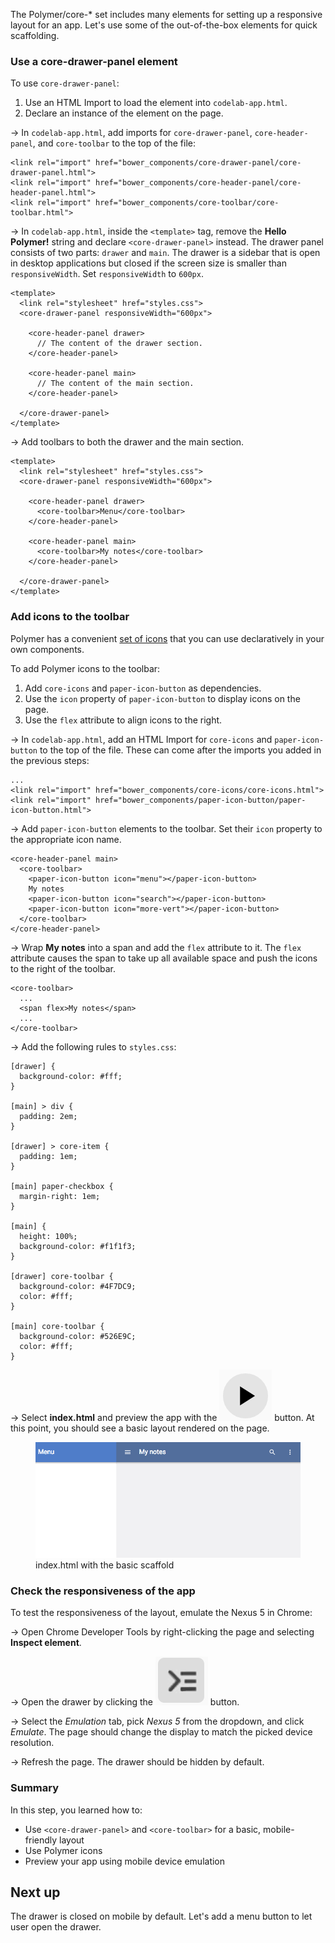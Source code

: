 <toc-element></toc-element>

The Polymer/core-* set includes many elements for setting up a responsive layout for an app.
Let's use some of the out-of-the-box elements for quick scaffolding.

### Use a core-drawer-panel element

To use `core-drawer-panel`:

1. Use an HTML Import to load the element into `codelab-app.html`.
2. Declare an instance of the element on the page.

&rarr; In `codelab-app.html`, add imports for `core-drawer-panel`, `core-header-panel`, and `core-toolbar` to the top of the file:

    <link rel="import" href="bower_components/core-drawer-panel/core-drawer-panel.html">
    <link rel="import" href="bower_components/core-header-panel/core-header-panel.html">
    <link rel="import" href="bower_components/core-toolbar/core-toolbar.html">

&rarr; In `codelab-app.html`, inside the `<template>` tag,
remove the **Hello Polymer!** string and declare `<core-drawer-panel>` instead. The drawer panel consists of two parts: `drawer` and `main`. The drawer is a sidebar that is open in desktop applications but closed if the screen size is smaller than `responsiveWidth`. Set `responsiveWidth` to `600px`.

    <template>
      <link rel="stylesheet" href="styles.css">
      <core-drawer-panel responsiveWidth="600px">

        <core-header-panel drawer>
          // The content of the drawer section.
        </core-header-panel>

        <core-header-panel main>
          // The content of the main section.
        </core-header-panel>

      </core-drawer-panel>
    </template>

&rarr; Add toolbars to both the drawer and the main section.

    <template>
      <link rel="stylesheet" href="styles.css">
      <core-drawer-panel responsiveWidth="600px">

        <core-header-panel drawer>
          <core-toolbar>Menu</core-toolbar>
        </core-header-panel>

        <core-header-panel main>
          <core-toolbar>My notes</core-toolbar>
        </core-header-panel>

      </core-drawer-panel>
    </template>

### Add icons to the toolbar

Polymer has a convenient [set of icons](http://polymer.github.io/core-icons/components/core-icons/demo.html) that you can use declaratively in your own components.

To add Polymer icons to the toolbar:
1. Add `core-icons` and `paper-icon-button` as dependencies.
2. Use the `icon` property of `paper-icon-button` to display icons on the page.
3. Use the `flex` attribute to align icons to the right.

&rarr; In `codelab-app.html`, add an HTML Import for `core-icons` and `paper-icon-button` to the top of the file. These can come after the imports you added in the previous steps:

    ...
    <link rel="import" href="bower_components/core-icons/core-icons.html">
    <link rel="import" href="bower_components/paper-icon-button/paper-icon-button.html">


&rarr; Add `paper-icon-button` elements to the toolbar. Set their `icon` property to the appropriate icon name.

    <core-header-panel main>
      <core-toolbar>
        <paper-icon-button icon="menu"></paper-icon-button>
        My notes
        <paper-icon-button icon="search"></paper-icon-button>
        <paper-icon-button icon="more-vert"></paper-icon-button>
      </core-toolbar>
    </core-header-panel>

&rarr; Wrap **My notes** into a span and add the `flex` attribute to it.
The `flex` attribute causes the span to take up all available space and
push the icons to the right of the toolbar.

    <core-toolbar>
      ...
      <span flex>My notes</span>
      ...
    </core-toolbar>

&rarr; Add the following rules to `styles.css`:

    [drawer] {
      background-color: #fff;
    }

    [main] > div {
      padding: 2em;
    }

    [drawer] > core-item {
      padding: 1em;
    }

    [main] paper-checkbox {
      margin-right: 1em;
    }

    [main] {
      height: 100%;
      background-color: #f1f1f3;
    }

    [drawer] core-toolbar {
      background-color: #4F7DC9;
      color: #fff;
    }

    [main] core-toolbar {
      background-color: #526E9C;
      color: #fff;
    }

&rarr; Select **index.html** and preview the app with the <img src="img/runbutton.png" class="icon"> button. 
At this point, you should see a basic layout rendered on the page.

<figure>
  <img src="img/s3-layout.png">
  <figcaption>index.html with the basic scaffold</figcaption>
</figure>

### Check the responsiveness of the app

To test the responsiveness of the layout, emulate the Nexus 5 in Chrome:

&rarr; Open Chrome Developer Tools by right-clicking the page and selecting **Inspect element**.

&rarr; Open the drawer by clicking the  <img src="img/drawerbutton.png" class="icon"> button.

&rarr; Select the *Emulation* tab, pick *Nexus 5* from the dropdown, and click *Emulate*.
The page should change the display to match the picked device resolution.

&rarr; Refresh the page. The drawer should be hidden by default.


### Summary

In this step, you learned how to:

- Use `<core-drawer-panel>` and `<core-toolbar>` for a basic, mobile-friendly layout
- Use Polymer icons
- Preview your app using mobile device emulation

## Next up

The drawer is closed on mobile by default. Let's add a menu button to let user open the drawer.
